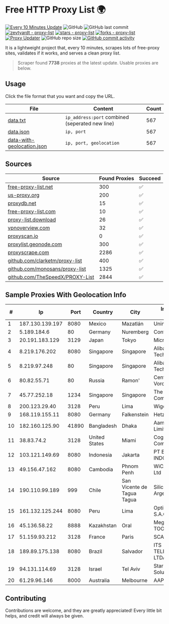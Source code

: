 
# Free HTTP Proxy List 🌍

[![Every 10 Minutes Update](https://github.com/mertguvencli/http-proxy-list/actions/workflows/main.yml/badge.svg?branch=main)](https://github.com/mertguvencli/http-proxy-list/actions/workflows/main.yml)
![GitHub](https://img.shields.io/github/license/mertguvencli/http-proxy-list)
![GitHub last commit](https://img.shields.io/github/last-commit/mertguvencli/http-proxy-list)
[![zevtyardt - proxy-list](https://img.shields.io/static/v1?label=zevtyardt&message=proxy-list&color=blue&logo=github)](https://github.com/zevtyardt/proxy-list "Go to GitHub repo")
[![stars - proxy-list](https://img.shields.io/github/stars/zevtyardt/proxy-list?style=social)](https://github.com/zevtyardt/proxy-list)
[![forks - proxy-list](https://img.shields.io/github/forks/zevtyardt/proxy-list?style=social)](https://github.com/zevtyardt/proxy-list)
[![Proxy Updater](https://github.com/zevtyardt/proxy-list/workflows/Proxy%20Updater/badge.svg)](https://github.com/zevtyardt/proxy-list/actions?query=workflow:"Proxy+Updater")
![GitHub repo size](https://img.shields.io/github/repo-size/zevtyardt/proxy-list)
[![GitHub commit activity](https://img.shields.io/github/commit-activity/m/zevtyardt/proxy-list?logo=commits)](https://github.com/zevtyardt/proxy-list/commits/main)

It is a lightweight project that, every 10 minutes, scrapes lots of free-proxy sites, validates if it works, and serves a clean proxy list.

> Scraper found **7738** proxies at the latest update. Usable proxies are below.

## Usage

Click the file format that you want and copy the URL.

|File|Content|Count|
|----|-------|-----|
|[data.txt](https://raw.githubusercontent.com/mertguvencli/http-proxy-list/main/proxy-list/data.txt)|`ip_address:port` combined (seperated new line)|567|
|[data.json](https://raw.githubusercontent.com/mertguvencli/http-proxy-list/main/proxy-list/data.json)|`ip, port`|567|
|[data-with-geolocation.json](https://raw.githubusercontent.com/mertguvencli/http-proxy-list/main/proxy-list/data-with-geolocation.json)|`ip, port, geolocation`|567|

## Sources

|Source|Found Proxies|Succeed|
|------|-------------|-------|
|[free-proxy-list.net](https://free-proxy-list.net)|300|✅|
|[us-proxy.org](https://www.us-proxy.org)|200|✅|
|[proxydb.net](http://proxydb.net)|15|✅|
|[free-proxy-list.com](https://free-proxy-list.com/?page=&port=&type%5B%5D=http&type%5B%5D=https&up_time=0&search=Search)|10|✅|
|[proxy-list.download](https://www.proxy-list.download/HTTP)|26|✅|
|[vpnoverview.com](https://vpnoverview.com/privacy/anonymous-browsing/free-proxy-servers)|32|✅|
|[proxyscan.io](https://www.proxyscan.io)|0|✅|
|[proxylist.geonode.com](https://proxylist.geonode.com/api/proxy-list?limit=300&page=1&sort_by=lastChecked&sort_type=desc&protocols=http,https)|300|✅|
|[proxyscrape.com](https://api.proxyscrape.com/v2/?request=displayproxies&protocol=http&timeout=10000&country=all&ssl=all&anonymity=all)|2286|✅|
|[github.com/clarketm/proxy-list](https://raw.githubusercontent.com/clarketm/proxy-list/master/proxy-list-raw.txt)|400|✅|
|[github.com/monosans/proxy-list](https://raw.githubusercontent.com/monosans/proxy-list/main/proxies/http.txt)|1325|✅|
|[github.com/TheSpeedX/PROXY-List](https://raw.githubusercontent.com/TheSpeedX/PROXY-List/master/http.txt)|2844|✅|


## Sample Proxies With Geolocation Info

|#|Ip|Port|Country|City|Internet Service Provider|
|-|--|----|-------|----|-------------------------|
|1|187.130.139.197|8080|Mexico|Mazatlán|Uninet S.A. de C.V.|
|2|5.189.184.6|80|Germany|Nuremberg|Contabo GmbH|
|3|20.191.183.129|3129|Japan|Tokyo|Microsoft Corporation|
|4|8.219.176.202|8080|Singapore|Singapore|Alibaba (US) Technology Co., Ltd.|
|5|8.219.97.248|80|Singapore|Singapore|Alibaba (US) Technology Co., Ltd.|
|6|80.82.55.71|80|Russia|Ramon'|CenterTelecom Voronezh ISP|
|7|45.77.252.18|1234|Singapore|Singapore|The Constant Company|
|8|200.123.29.40|3128|Peru|Lima|Wigo S.A.|
|9|168.119.155.11|8080|Germany|Falkenstein|Hetzner Online GmbH|
|10|182.160.125.90|41890|Bangladesh|Dhaka|Aamra Networks Limited|
|11|38.83.74.2|3128|United States|Miami|Cogent Communications|
|12|103.121.149.69|8080|Indonesia|Jakarta|PT EMERIO INDONESIA|
|13|49.156.47.162|8080|Cambodia|Phnom Penh|WiCAM Corporation Ltd|
|14|190.110.99.189|999|Chile|San Vicente de Tagua Tagua|Silica Networks Argentina S.A.|
|15|161.132.125.244|8080|Peru|Lima|Optical Technologies S.A.C.|
|16|45.136.58.22|8888|Kazakhstan|Oral|Megahost Kazakhstan TOO|
|17|51.159.93.212|3128|France|Paris|SCALEWAY|
|18|189.89.175.138|8080|Brazil|Salvador|ITS TELECOMUNICACOES LTDA|
|19|94.131.114.69|3128|Israel|Tel Aviv|Stark Industries Solutions LTD|
|20|61.29.96.146|8000|Australia|Melbourne|AAPT Limited|



## Contributing

Contributions are welcome, and they are greatly appreciated! Every
little bit helps, and credit will always be given.

